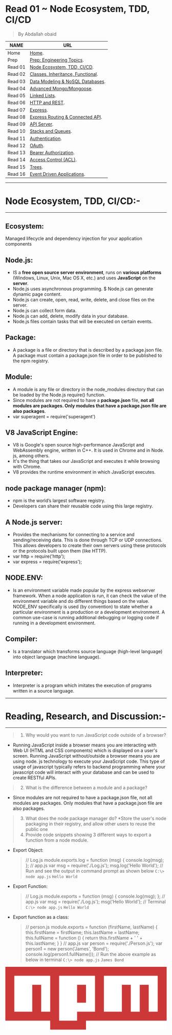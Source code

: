 # Read 01 ~ Node Ecosystem, TDD, CI/CD
> By Abdallah obaid

**NAME**     | **URL**
------------ | -------------
Home         | [Home](https://abdallah-401-advanced-javascript.github.io/reading-notes-401/).
 Prep        | [Prep: Engineering Topics](https://abdallah-401-advanced-javascript.github.io/reading-notes-401/Prep).
 Read 01     | [Node Ecosystem, TDD, CI/CD](https://abdallah-401-advanced-javascript.github.io/reading-notes-401/class-01).
 Read 02     | [Classes, Inheritance, Functional](https://abdallah-401-advanced-javascript.github.io/reading-notes-401/class-02).
 Read 03     | [Data Modeling & NoSQL Databases](https://abdallah-401-advanced-javascript.github.io/reading-notes-401/class-03).
 Read 04     | [Advanced Mongo/Mongoose](https://abdallah-401-advanced-javascript.github.io/reading-notes-401/class-04).
 Read 05     | [Linked Lists](https://abdallah-401-advanced-javascript.github.io/reading-notes-401/class-05).
 Read 06     | [HTTP and REST](https://abdallah-401-advanced-javascript.github.io/reading-notes-401/class-06).
 Read 07     | [Express](https://abdallah-401-advanced-javascript.github.io/reading-notes-401/class-07).
 Read 08     | [Express Routing & Connected API](https://abdallah-401-advanced-javascript.github.io/reading-notes-401/class-08).
 Read 09     | [API Server](https://abdallah-401-advanced-javascript.github.io/reading-notes-401/class-09).
 Read 10     | [Stacks and Queues](https://abdallah-401-advanced-javascript.github.io/reading-notes-401/class-10).
 Read 11     | [Authentication](https://abdallah-401-advanced-javascript.github.io/reading-notes-401/class-11).
 Read 12     | [OAuth](https://abdallah-401-advanced-javascript.github.io/reading-notes-401/class-12).
 Read 13     | [Bearer Authorization](https://abdallah-401-advanced-javascript.github.io/reading-notes-401/class-13).
 Read 14     | [Access Control (ACL)](https://abdallah-401-advanced-javascript.github.io/reading-notes-401/class-14).
 Read 15     | [Trees](https://abdallah-401-advanced-javascript.github.io/reading-notes-401/class-15).
 Read 16     | [Event Driven Applications](https://abdallah-401-advanced-javascript.github.io/reading-notes-401/class-16).

 
----------------------------------
# Node Ecosystem, TDD, CI/CD:-
----------------------------------
 ## Ecosystem:
   Managed lifecycle and dependency injection for your application components

 ## Node.js:
   * IS a **free open source server environment**, runs on **various platforms** (Windows, Linux, Unix, Mac OS X, etc.) and uses **JavaScript** on the **server**.
   * Node.js uses asynchronous programming.
   $ Node.js can generate dynamic page content.
   * Node.js can create, open, read, write, delete, and close files on the server.
   * Node.js can collect form data.
   * Node.js can add, delete, modify data in your database.
   * Node.js files contain tasks that will be executed on certain events.

 ## Package:
   * A package is a file or directory that is described by a package.json file. A package must contain a package.json file in order to be published to the npm registry.
 ## Module:
   * A module is any file or directory in the node_modules directory that can be loaded by the Node.js require() function.
   * Since modules are not required to have a **package.json** file, **not all modules are packages. Only modules that have a package.json file are also packages**.
   * var superagent = require('superagent')
 ## V8 JavaScript Engine:
   * V8 is Google's open source high-performance JavaScript and WebAssembly engine, written in C++. It is used in Chrome and in Node. js, among others.
   * It's the thing that takes our JavaScript and executes it while browsing with Chrome.
   * V8 provides the runtime environment in which JavaScript executes.
 ## node package manager (npm):
   * npm is the world’s largest software registry.
   * Developers can share their reusable code using this large registry.
 ## A Node.js server:
   * Provides the mechanisms for connecting to a service and sending/receiving data. This is done through TCP or UDP connections. This allows developers to create their own servers using these protocols or the protocols built upon them (like HTTP).
   * var http = require('http');
   * var express = require('express');
 ## NODE.ENV:
   * Is an environment variable made popular by the express webserver framework. When a node application is run, it can check the value of the environment variable and do different things based on the value. NODE_ENV specifically is used (by convention) to state whether a particular environment is a production or a development environment. A common use-case is running additional debugging or logging code if running in a development environment.
 ## Compiler:
   * Is a translator which transforms source language (high-level language) into object language (machine language).
 ## Interpreter:
   * Interpreter is a program which imitates the execution of programs written in a source language.

----------------------------------
# Reading, Research, and Discussion:-
----------------------------------
> 1. Why would you want to run JavaScript code outside of a browser?
   * Running JavaScript inside a browser means you are interacting with Web UI (HTML and CSS components) which is displayed on a user's screen. Running JavaScript without/outside a browser means you are using node. js technology to execute your JavaScript code. This type of usage of javascript typically refers to backend programming where your javascript code will interact with your database and can be used to create RESTful APIs.
> 2. What is the difference between a module and a package?
   * Since modules are not required to have a package.json file, not all modules are packages. Only modules that have a package.json file are also packages.

> 3. What does the node package manager do?
   *Store the user's node packaging in their registry, and allow other users to reuse the public one
> 4. Provide code snippets showing 3 different ways to export a function from a node module.
   * Export Object:
     > // Log.js
     > module.exports.log = function (msg) { 
     > console.log(msg);
     > };
     > // app.js
     > var msg = require('./Log.js');
     > msg.log('Hello World');
     > // Run and see the output in command prompt as shown below
     > `C:\> node app.js`
     > `Hello World`

   * Export Function:
     > // Log.js
     > module.exports = function (msg) { 
     > console.log(msg);
     > };
     > // app.js
     > var msg = require('./Log.js');
     > msg('Hello World');
     > // Terminal
     > `C:\> node app.js`
     > `Hello World`

   * Export function as a class:
     > // person.js
     > module.exports = function (firstName, lastName) {
     > this.firstName = firstName;
     > this.lastName = lastName;
     > this.fullName = function () { 
     > return this.firstName + ' ' + this.lastName;
     > }
     > }
     > // app.js
     > var person = require('./Person.js');
     > var person1 = new person('James', 'Bond');
     > console.log(person1.fullName());
     > // Run the above example as below in terminal
     > `C:\> node app.js`
     > `James Bond`
   

 ![npm](./Img/npm.png)